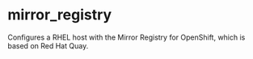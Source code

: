 mirror_registry
===============

Configures a RHEL host with the Mirror Registry for OpenShift, which is based on Red Hat Quay.
